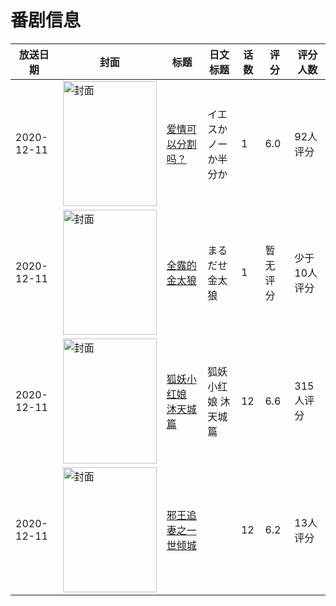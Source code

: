 # 番剧信息

|放送日期|封面|标题|日文标题|话数|评分|评分人数|
|---|---|---|---|---|---|---|
|2020-12-11|<img src="//lain.bgm.tv/pic/cover/c/b3/93/293887_JeEb2.jpg" alt="封面" style="width:150px;height:200px;object-fit:cover;">|[爱情可以分割吗？](https://bangumi.tv/subject/293887)|イエスかノーか半分か|1|6.0|92人评分|
|2020-12-11|<img src="//lain.bgm.tv/pic/cover/c/42/ca/296773_J96JZ.jpg" alt="封面" style="width:150px;height:200px;object-fit:cover;">|[全露的金太狼](https://bangumi.tv/subject/296773)|まるだせ金太狼|1|暂无评分|少于10人评分|
|2020-12-11|<img src="//lain.bgm.tv/pic/cover/c/bb/45/309937_OMpLd.jpg" alt="封面" style="width:150px;height:200px;object-fit:cover;">|[狐妖小红娘 沐天城篇](https://bangumi.tv/subject/309937)|狐妖小红娘 沐天城篇|12|6.6|315人评分|
|2020-12-11|<img src="//lain.bgm.tv/pic/cover/c/80/71/315263_2Ns0n.jpg" alt="封面" style="width:150px;height:200px;object-fit:cover;">|[邪王追妻之一世倾城](https://bangumi.tv/subject/315263)||12|6.2|13人评分|

